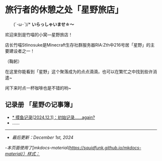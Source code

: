 # 旅行者的休憩之处「星野旅店」 

&emsp;&emsp;(´･ω･`)/*  **いらっしゃいませ☆～** 

欢迎来到是竹喵的小窝—星野旅店！

店长竹喵Stlinosuke是Minecraft生存社群服务器RIA:Zth中216号居「星野」的主要建设者之一！

（鞠躬）

在这里你能看到「星野」这个聚落成为的点点滴滴，也可以在繁忙之中找到些许消遣~ 

闲下来时点一杯咖啡也是不错的哟~

## **记录册 「星野の记事簿」**

- [* 摸鱼记录[2024.12.1]：初始记录……again?](moyu20241201.md)
- ……

------------

- *最后更新：December 1st, 2024*

-*本页面使用了[mkdocs-material(https://squidfunk.github.io/mkdocs-material/）样式：*





